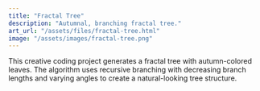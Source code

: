 ```yaml
---
title: "Fractal Tree"
description: "Autumnal, branching fractal tree."
art_url: "/assets/files/fractal-tree.html"
image: "/assets/images/fractal-tree.png"
---
```


This creative coding project generates a fractal tree with autumn-colored leaves. The algorithm uses recursive branching with decreasing branch lengths and varying angles to create a natural-looking tree structure. 